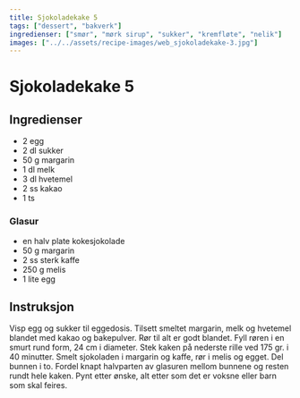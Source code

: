 ```yaml
---
title: Sjokoladekake 5
tags: ["dessert", "bakverk"]
ingredienser: ["smør", "mørk sirup", "sukker", "kremfløte", "nelik"]
images: ["../../assets/recipe-images/web_sjokoladekake-3.jpg"]
---
```


# Sjokoladekake 5

## Ingredienser

- 2 egg
- 2 dl sukker
- 50 g margarin
- 1 dl melk
- 3 dl hvetemel
- 2 ss kakao
- 1 ts

### Glasur

- en halv plate kokesjokolade
- 50 g margarin
- 2 ss sterk kaffe
- 250 g melis
- 1 lite egg

## Instruksjon

Visp egg og sukker til eggedosis. Tilsett smeltet margarin, melk og hvetemel blandet med kakao og bakepulver. Rør til alt er godt blandet. Fyll røren i en smurt rund form, 24 cm i diameter. Stek kaken på nederste rille ved 175 gr. i 40 minutter. Smelt sjokoladen i margarin og kaffe, rør i melis og egget. Del bunnen i to. Fordel knapt halvparten av glasuren mellom bunnene og resten rundt hele kaken. Pynt etter ønske, alt etter som det er voksne eller barn som skal feires.

